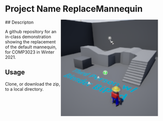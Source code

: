 # Project Name  ReplaceMannequin
<img src="Saved/AutoScreenshot.png" width="320"  align="right" />
## Descripton

A github repository for an in-class demonstration showing the replacement of the default mannequin, for COMP3023 in Winter 2021.

## Usage

Clone, or download the zip, to a local directory.
